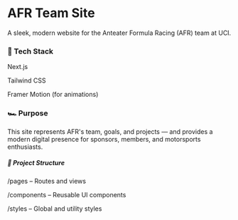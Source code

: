 # AFR Team Site

A sleek, modern website for the Anteater Formula Racing (AFR) team at UCI.  

### 🧩 Tech Stack
Next.js

Tailwind CSS

Framer Motion (for animations)

### 🏎️ Purpose
This site represents AFR's team, goals, and projects — and provides a modern digital presence for sponsors, members, and motorsports enthusiasts.

##### 📁 Project Structure
/pages – Routes and views

/components – Reusable UI components

/styles – Global and utility styles

